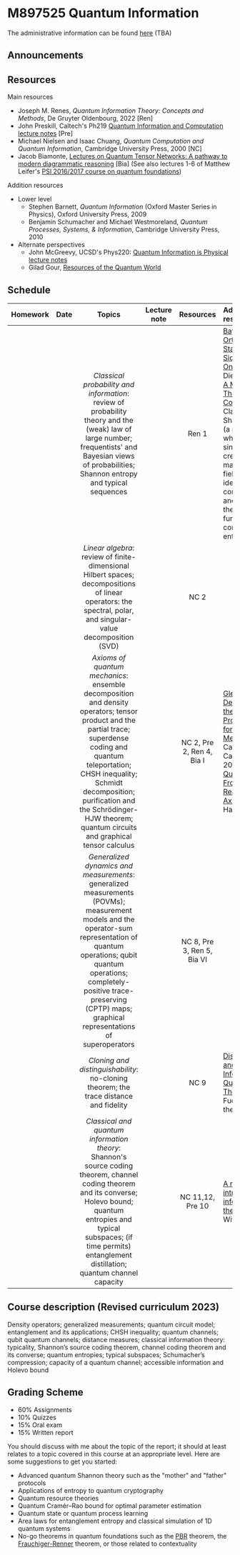 # M897525 Quantum Information

The administrative information can be found [here]() (TBA)

## Announcements

## Resources

Main resources

- Joseph M. Renes, *Quantum Information Theory: Concepts and Methods*, De Gruyter Oldenbourg, 2022  [Ren]
- John Preskill, Caltech's Ph219 [Quantum Information and Computation lecture notes](http://theory.caltech.edu/~preskill/ph229/) [Pre]
- Michael Nielsen and Isaac Chuang, *Quantum Computation and Quantum Information*, Cambridge University Press, 2000 [NC]
- Jacob Biamonte,  [Lectures on Quantum Tensor Networks: A pathway to modern diagrammatic reasoning](https://arxiv.org/abs/1912.10049) [Bia] (See also lectures 1-6 of Matthew Leifer's [PSI 2016/2017 course on quantum foundations](https://pirsa.org/C16043))

Addition resources

- Lower level
  - Stephen Barnett, *Quantum Information* (Oxford Master Series in Physics), Oxford University Press, 2009 
  - Benjamin Schumacher and Michael Westmoreland, *Quantum Processes, Systems, & Information*, Cambridge University Press, 2010
- Alternate perspectives
  - John McGreevy, UCSD's Phys220: [Quantum Information is Physical lecture notes](https://mcgreevy.physics.ucsd.edu/f19/index.html) 
  - Gilad Gour, [Resources of the Quantum World](https://www.arxiv.org/abs/2402.05474)

## Schedule

|Homework|Date| Topics |Lecture note|Resources|Additional resources
|:------:|:--:|:------:|:----------:|:--------:|:------------------|
|||*Classical probability and information*: review of probability theory and the (weak) law of large number; frequentists' and Bayesian views of probabilities; Shannon entropy and typical sequences||Ren 1|[Bayesian Versus Orthodox Statistics: Which Side Are You On?](http://www.lifesci.sussex.ac.uk/home/Zoltan_Dienes/Dienes%202011%20Bayes.pdf), Zoltan Dienes <br> [A Mathematical Theory of Communication](https://people.math.harvard.edu/~ctm/home/text/others/shannon/entropy/entropy.pdf), Claude E. Shannon, 1948 (a paper in which Shannon single-handedly created a new mathematical field by identifying its core questions and solving them all with the fundamental concept of entropy.)
|||*Linear algebra*: review of finite-dimensional Hilbert spaces; decompositions of linear operators: the spectral, polar, and singular-value decomposition (SVD)||NC 2|
|||*Axioms of quantum mechanics*: ensemble decomposition and density operators; tensor product and the partial trace; superdense coding and quantum teleportation; CHSH inequality; Schmidt decomposition; purification and the Schrödinger-HJW theorem; quantum circuits and graphical tensor calculus||NC 2, Pre 2, Ren 4, Bia I| [Gleason-Type Derivations of the Quantum Probability Rule for Generalized Measurements](https://arxiv.org/abs/quant-ph/0306179), Carlton M. Caves *et al.*, 2004 <br> [Quantum Theory From Five Reasonable Axioms](https://arxiv.org/abs/quant-ph/0101012), Lucien Hardy
|||*Generalized dynamics and measurements*: generalized measurements (POVMs); measurement models and the operator-sum representation of quantum operations; qubit quantum operations; completely-positive trace-preserving (CPTP) maps; graphical representations of superoperators||NC 8, Pre 3, Ren 5, Bia VI 
|||*Cloning and distinguishability*: no-cloning theorem; the trace distance and fidelity||NC 9|[Distinguishability and Accessible Information in Quantum Theory](https://arxiv.org/abs/quant-ph/9601020), Chris Fuchs' PhD thesis
|||*Classical and quantum information theory*: Shannon's source coding theorem, channel coding theorem and its converse; Holevo bound; quantum entropies and typical subspaces; (if time permits) entanglement distillation; quantum channel capacity||NC 11,12, Pre 10| [A mini-introduction to information theory](https://arxiv.org/abs/1805.11965), Edward Witten

## Course description (Revised curriculum 2023)

Density operators; generalized measurements; quantum circuit model; entanglement and its applications; CHSH inequality; quantum channels; qubit quantum channels; distance measures; classical information theory: typicality, Shannon’s source coding theorem, channel coding theorem and its converse; quantum entropies; typical subspaces; Schumacher’s compression; capacity of a quantum channel; accessible information and Holevo bound

## Grading Scheme

- 60% Assignments
- 10% Quizzes
- 15% Oral exam
- 15% Written report

You should discuss with me about the topic of the report; it should at least relates to a topic covered in this course at an appropriate level. Here are some suggestions to get you started:

- Advanced quantum Shannon theory such as the "mother" and "father" protocols
- Applications of entropy to quantum cryptography
- Quantum resource theories
- Quantum Cramér–Rao bound for optimal parameter estimation
- Quantum state or quantum process learning 
- Area laws for entanglement entropy and classical simulation of 1D quantum systems
- No-go theorems in quantum foundations such as the [PBR](https://en.wikipedia.org/wiki/Pusey%E2%80%93Barrett%E2%80%93Rudolph_theorem) theorem, the [Frauchiger-Renner](https://en.wikipedia.org/wiki/Wigner%27s_friend#An_extension_of_the_Wigner's_friend_experiment) theorem, or those related to contextuality   
